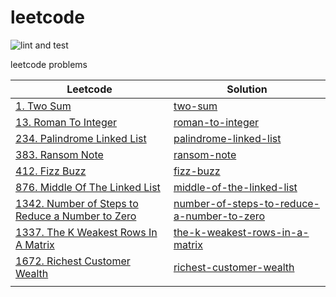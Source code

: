 # leetcode

![lint and test](https://github.com/xzag/leetcode/actions/workflows/ci.yml/badge.svg)

leetcode problems

| Leetcode                                                                                                                      | Solution                                                                                  |
|-------------------------------------------------------------------------------------------------------------------------------|-------------------------------------------------------------------------------------------|
| [1. Two Sum](https://leetcode.com/problems/two-sum/)                                                                          | [two-sum](two-sum/)                                                                       |
| [13. Roman To Integer](https://leetcode.com/problems/roman-to-integer/)                                                       | [roman-to-integer](roman-to-integer/)                                                     |
| [234. Palindrome Linked List](https://leetcode.com/problems/palindrome-linked-list/)                                          | [palindrome-linked-list](palindrome-linked-list/)                                         |
| [383. Ransom Note](https://leetcode.com/problems/ransom-note/)                                                                | [ransom-note](ransom-note/)                                                               |
| [412. Fizz Buzz](https://leetcode.com/problems/fizz-buzz/)                                                                    | [fizz-buzz](fizz-buzz/)                                                                   |
| [876. Middle Of The Linked List](https://leetcode.com/problems/middle-of-the-linked-list/)                                    | [middle-of-the-linked-list](middle-of-the-linked-list)                                    |
| [1342. Number of Steps to Reduce a Number to Zero](https://leetcode.com/problems/number-of-steps-to-reduce-a-number-to-zero/) | [number-of-steps-to-reduce-a-number-to-zero](number-of-steps-to-reduce-a-number-to-zero/) |
| [1337. The K Weakest Rows In A Matrix](https://leetcode.com/problems/the-k-weakest-rows-in-a-matrix/)                         | [the-k-weakest-rows-in-a-matrix](the-k-weakest-rows-in-a-matrix/)                         |
| [1672. Richest Customer Wealth](https://leetcode.com/problems/richest-customer-wealth/)                                       | [richest-customer-wealth](richest-customer-wealth/)                                       |
|                                                                                                                               |                                                                                           |

